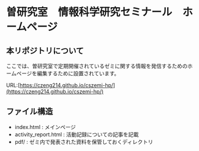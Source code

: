 # 曽研究室　情報科学研究セミナール　ホームページ

## 本リポジトリについて

ここでは、曽研究室で定期開催されているゼミに関する情報を発信するためのホームページを編集するために設置されています。

URL:[https://czeng214.github.io/cszemi-hp/](https://czeng214.github.io/cszemi-hp/)

## ファイル構造

- index.html : メインページ
- activity_report.html : 活動記録についての記事を記載
- pdf/ : ゼミ内で発表された資料を保管しておくディレクトリ